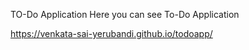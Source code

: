 TO-Do Application
Here you can see To-Do Application
 
 https://venkata-sai-yerubandi.github.io/todoapp/
